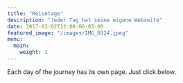 ```yaml
---
title: "Reisetage"
description: "Jeder Tag hat seine eigene Webseite"
date: 2017-03-02T12:00:00-05:00
featured_image: "/images/IMG_0324.jpeg" 
menu:
  main:
    weight: 1
---
```


Each day of the journey has its own page. Just click below.

